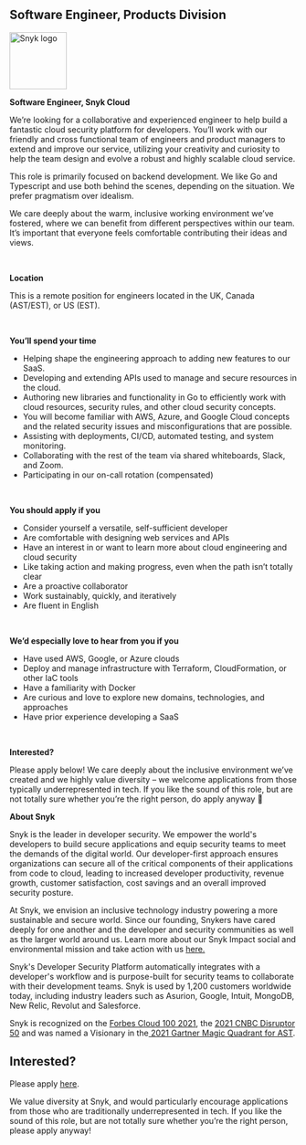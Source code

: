 Software Engineer, Products Division 
---

<img src="https://res.cloudinary.com/snyk/image/upload/v1537345894/press-kit/brand/logo-black.png" width="100" alt="Snyk logo" />

<p><strong>Software Engineer, Snyk Cloud</strong></p>
<p><span style="font-weight: 400;">We’re looking for a collaborative and experienced engineer to help build a fantastic cloud security platform for developers. You’ll work with our friendly and cross functional team of engineers and product managers to extend and improve our service, utilizing your creativity and curiosity to help the team design and evolve a robust and highly scalable cloud service.</span></p>
<p><span style="font-weight: 400;">This role is primarily focused on backend development. We like Go and Typescript and use both behind the scenes, depending on the situation. We prefer pragmatism over idealism.</span></p>
<p><span style="font-weight: 400;">We care deeply about the warm, inclusive working environment we’ve fostered, where we can benefit from different perspectives within our team. It’s important that everyone feels comfortable contributing their ideas and views.</span></p>
<p>&nbsp;</p>
<p><strong>Location</strong></p>
<p><span style="font-weight: 400;">This is a remote position for engineers located in the UK, Canada (AST/EST), or US (EST).</span></p>
<p>&nbsp;</p>
<p><strong>You’ll spend your time</strong></p>
<ul>
<li style="font-weight: 400;"><span style="font-weight: 400;">Helping shape the engineering approach to adding new features to our SaaS.</span></li>
<li style="font-weight: 400;"><span style="font-weight: 400;">Developing and extending APIs used to manage and secure resources in the cloud.</span></li>
<li style="font-weight: 400;"><span style="font-weight: 400;">Authoring new libraries and functionality in Go to efficiently work with cloud resources, security rules, and other cloud security concepts.</span></li>
<li style="font-weight: 400;"><span style="font-weight: 400;">You will become familiar with AWS, Azure, and Google Cloud concepts and the related security issues and misconfigurations that are possible.</span></li>
<li style="font-weight: 400;"><span style="font-weight: 400;">Assisting with deployments, CI/CD, automated testing, and system monitoring.</span></li>
<li style="font-weight: 400;"><span style="font-weight: 400;">Collaborating with the rest of the team via shared whiteboards, Slack, and Zoom.</span></li>
<li style="font-weight: 400;"><span style="font-weight: 400;">Participating in our on-call rotation (compensated)</span></li>
</ul>
<p>&nbsp;</p>
<p><strong>You should apply if you</strong></p>
<ul>
<li style="font-weight: 400;"><span style="font-weight: 400;">Consider yourself a versatile, self-sufficient developer</span></li>
<li style="font-weight: 400;"><span style="font-weight: 400;">Are comfortable with designing web services and APIs</span></li>
<li style="font-weight: 400;"><span style="font-weight: 400;">Have an interest in or want to learn more about cloud engineering and cloud security</span></li>
<li style="font-weight: 400;"><span style="font-weight: 400;">Like taking action and making progress, even when the path isn’t totally clear</span></li>
<li style="font-weight: 400;"><span style="font-weight: 400;">Are a proactive collaborator</span></li>
<li style="font-weight: 400;"><span style="font-weight: 400;">Work sustainably, quickly, and iteratively</span></li>
<li style="font-weight: 400;"><span style="font-weight: 400;">Are fluent in English</span></li>
</ul>
<p>&nbsp;</p>
<p><strong>We’d especially love to hear from you if you</strong></p>
<ul>
<li style="font-weight: 400;"><span style="font-weight: 400;">Have used AWS, Google, or Azure clouds</span></li>
<li style="font-weight: 400;"><span style="font-weight: 400;">Deploy and manage infrastructure with Terraform, CloudFormation, or other IaC tools</span></li>
<li style="font-weight: 400;"><span style="font-weight: 400;">Have a familiarity with Docker</span></li>
<li style="font-weight: 400;"><span style="font-weight: 400;">Are curious and love to explore new domains, technologies, and approaches</span></li>
<li style="font-weight: 400;"><span style="font-weight: 400;">Have prior experience developing a SaaS</span></li>
</ul>
<p>&nbsp;</p>
<p><strong>Interested?</strong></p>
<p><span style="font-weight: 400;">Please apply below! We care deeply about the inclusive environment we’ve created and we highly value diversity – we welcome applications from those typically underrepresented in tech. If you like the sound of this role, but are not totally sure whether you’re the right person, do apply anyway 🙂</span></p><div class="content-conclusion"><p><strong>About Snyk</strong></p>
<p><span style="font-weight: 400;">Snyk is the leader in developer security. We empower the world's developers to build secure applications and equip security teams to meet the demands of the digital world. Our developer-first approach ensures organizations can secure all of the critical components of their applications from code to cloud, leading to increased developer productivity, revenue growth, customer satisfaction, cost savings and an overall improved security posture.&nbsp;</span></p>
<p><span style="font-weight: 400;">At Snyk, we envision an inclusive technology industry powering a more sustainable and secure world.</span> <span style="font-weight: 400;">Since our founding, Snykers have cared deeply for one another and the developer and security communities as well as the larger world around us. Learn more about our Snyk Impact social and environmental mission and take action with us </span><a href="https://snyk.io/about/snyk-impact/"><span style="font-weight: 400;">here.</span></a></p>
<p><span style="font-weight: 400;">Snyk's Developer Security Platform automatically integrates with a developer's workflow and is purpose-built for security teams to collaborate with their development teams. Snyk is used by 1,200 customers worldwide today, including industry leaders such as Asurion, Google, Intuit, MongoDB, New Relic, Revolut and Salesforce.</span></p>
<p><span style="font-weight: 400;">Snyk is recognized on the </span><a href="https://www.forbes.com/cloud100/#6f24b5ba5f94"><span style="font-weight: 400;">Forbes Cloud 100 2021</span></a><span style="font-weight: 400;">, the </span><a href="https://www.cnbc.com/2021/05/25/these-are-the-2021-cnbc-disruptor-50-companies.html"><span style="font-weight: 400;">2021 CNBC Disruptor 50</span></a><span style="font-weight: 400;"> and was named a Visionary in the</span><a href="https://snyk.io/blog/snyk-visionary-2021-gartner-magic-quadrant-for-ast/"><span style="font-weight: 400;"> 2021 Gartner Magic Quadrant for AST</span></a><span style="font-weight: 400;">.</span></p></div>

Interested?
---

Please apply [here](https://boards.greenhouse.io/snyk/jobs/6105769002#app).

We value diversity at Snyk, and would particularly encourage applications from those who are traditionally underrepresented in tech.
If you like the sound of this role, but are not totally sure whether you’re the right person, please apply anyway!
